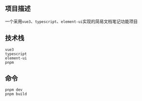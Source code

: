 ## 项目描述

一个采用`vue3`、`typescript`、`element-ui`实现的简易文档笔记功能项目

## 技术栈

```
vue3
typescript
element-ui
pnpm
```
## 命令
```
pnpm dev
pnpm build
